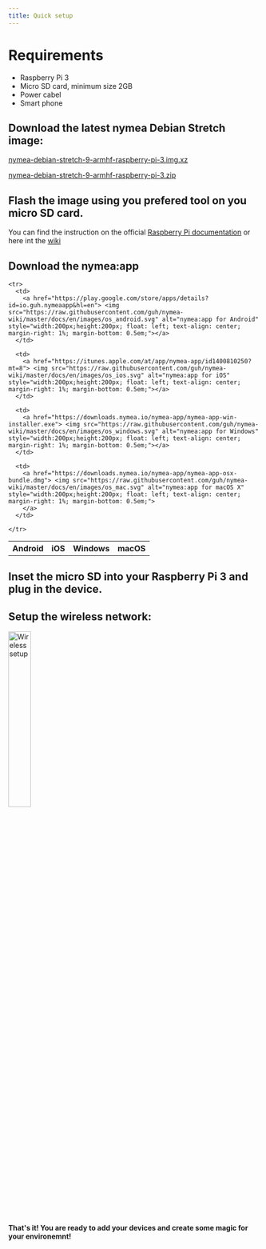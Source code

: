 ```yaml
---
title: Quick setup
---
```


# Requirements

* Raspberry Pi 3
* Micro SD card, minimum size 2GB
* Power cabel
* Smart phone


## Download the latest nymea Debian Stretch image:

[nymea-debian-stretch-9-armhf-raspberry-pi-3.img.xz](https://downloads.guh.io/images/rpi3/nymea-debian-stretch-9-armhf-raspberry-pi-3.img.xz)

[nymea-debian-stretch-9-armhf-raspberry-pi-3.zip](https://downloads.guh.io/images/rpi3/nymea-debian-stretch-9-armhf-raspberry-pi-3.zip)


## Flash the image using you prefered tool on you micro SD card.

You can find the instruction on the official [Raspberry Pi documentation](https://www.raspberrypi.org/documentation/installation/installing-images/) or here int the [wiki](https://nymea.io/en/wiki/nymea/master/getting-started/raspberry-pi#flash-the-image-to-the-micro-sd-card)

## Download the nymea:app

<dl>
  <table>
    <tr>
      <th> Android </th>
      <th> iOS </th>
      <th> Windows </th>
      <th> macOS </th>
    </tr>

    <tr>
      <td>
        <a href="https://play.google.com/store/apps/details?id=io.guh.nymeaapp&hl=en"> <img src="https://raw.githubusercontent.com/guh/nymea-wiki/master/docs/en/images/os_android.svg" alt="nymea:app for Android" style="width:200px;height:200px; float: left; text-align: center; margin-right: 1%; margin-bottom: 0.5em;"></a>
      </td>

      <td>
        <a href="https://itunes.apple.com/at/app/nymea-app/id1400810250?mt=8"> <img src="https://raw.githubusercontent.com/guh/nymea-wiki/master/docs/en/images/os_ios.svg" alt="nymea:app for iOS" style="width:200px;height:200px; float: left; text-align: center; margin-right: 1%; margin-bottom: 0.5em;"></a>
      </td>

      <td>
        <a href="https://downloads.nymea.io/nymea-app/nymea-app-win-installer.exe"> <img src="https://raw.githubusercontent.com/guh/nymea-wiki/master/docs/en/images/os_windows.svg" alt="nymea:app for Windows" style="width:200px;height:200px; float: left; text-align: center; margin-right: 1%; margin-bottom: 0.5em;"></a>
      </td>

      <td>
        <a href="https://downloads.nymea.io/nymea-app/nymea-app-osx-bundle.dmg"> <img src="https://raw.githubusercontent.com/guh/nymea-wiki/master/docs/en/images/os_mac.svg" alt="nymea:app for macOS X" style="width:200px;height:200px; float: left; text-align: center; margin-right: 1%; margin-bottom: 0.5em;">
        </a>
      </td>

    </tr>
  </table>
</dl>

## Inset the micro SD into your Raspberry Pi 3 and plug in the device.

## Setup the wireless network:

<dl>
    <img src="https://raw.githubusercontent.com/guh/nymea-wiki/master/docs/en/images/wifi-setup.gif" alt="Wireless setup" style="width: 30%;">
</dl>


**That's it! You are ready to add your devices and create some magic for your environemnt!**








